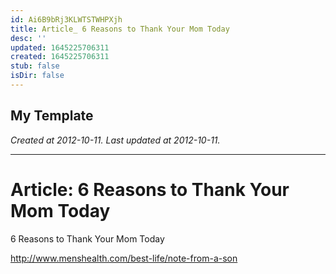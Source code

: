 ```yaml
---
id: Ai6B9bRj3KLWTSTWHPXjh
title: Article_ 6 Reasons to Thank Your Mom Today
desc: ''
updated: 1645225706311
created: 1645225706311
stub: false
isDir: false
---
```

My Template
---

_Created at 2012-10-11._
_Last updated at 2012-10-11._




---

# Article: 6 Reasons to Thank Your Mom Today


6 Reasons to Thank Your Mom Today

<http://www.menshealth.com/best-life/note-from-a-son>

